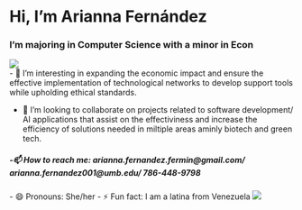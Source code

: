  <h1> Hi, I’m <er>Arianna Fernández</h1>
 <h3>I’m majoring in Computer Science with a minor in Econ</h3>
  <div>
   <image src="TimelineCycle.jpg" />
  </div>
- 👀 I’m interesting in expanding the economic impact and ensure the effective implementation of technological networks to develop support tools while upholding ethical standards.
  
- 💞️ I’m looking to collaborate on projects related to software development/ AI applications that assist on the effectiviness and increase the efficiency of solutions needed in miltiple areas aminly biotech and green tech.
   
<h5>-📫 How to reach me: arianna.fernandez.fermin@gmail.com/ arianna.fernandez001@umb.edu/ 786-448-9798</h5>
- 😄 Pronouns: She/her
- ⚡ Fun fact: I am a latina from Venezuela
<image src="https://www.planetware.com/photos-large/VEN/venezuela-angel-falls-morning-view.jpg" />

<!---
Arifernandez18/Arifernandez18 is a ✨ special ✨ repository because its `README.md` (this file) appears on your GitHub profile.
You can click the Preview link to take a look at your changes.
--->

